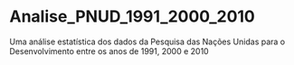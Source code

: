 # Analise_PNUD_1991_2000_2010
Uma análise estatística dos dados da Pesquisa das Nações Unidas para o Desenvolvimento entre os anos de 1991, 2000 e 2010
